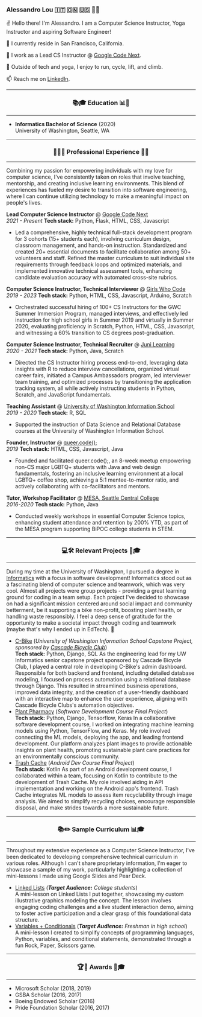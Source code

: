 
### Alessandro Lou 🇮🇹 🇨🇳 🇺🇸 🏳️‍🌈


✌️ Hello there! I'm Alessandro. I am a Computer Science Instructor, Yoga Instructor and aspiring Software Engineer!

🏡 I currently reside in San Francisco, California.

🌱 I work as a Lead CS Instructor @ [Google Code Next](https://codenext.withgoogle.com). 

🚴 Outside of tech and yoga, I enjoy to run, cycle, lift, and climb. 

📫 Reach me on [LinkedIn](https://www.linkedin.com/in/alessandro-lou/).

------

<h3 align="center">📚🎓 Education 📊🔬</h4>

------
* **Informatics Bachelor of Science** (2020)<br>University of Washington, Seattle, WA

------

<h3 align="center">👨‍💻💼 Professional Experience 🌟✨ </h4>

------
Combining my passion for empowering individuals with my love for computer science, I've consistently taken on roles that involve teaching, mentorship, and creating inclusive learning environments. This blend of experiences has fueled my desire to transition into software engineering, where I can continue utilizing technology to make a meaningful impact on people's lives.

**Lead Computer Science Instructor** @ [Google Code Next](https://codenext.withgoogle.com)<br>
*2021 - Present*
**Tech stack:** Python, Flask, HTML, CSS, Javascript 
* Led a comprehensive, highly technical full-stack development program for 3 cohorts (15+ students each), involving curriculum design, classroom management, and hands-on instruction. Standardized and created 20+ essential documents to facilitate collaboration among 50+ volunteers and staff. Refined the master curriculum to suit individual site requirements through feedback loops and optimized materials, and implemented innovative technical assessment tools, enhancing candidate evaluation accuracy with automated cross-site rubrics.


**Computer Science Instructor, Technical Interviewer** @ [Girls Who Code](https://www.girlswhocode.com)<br>
*2019 - 2023*
**Tech stack:** Python, HTML, CSS, Javascript, Arduino, Scratch
* Orchestrated successful hiring of 100+ CS Instructors for the GWC Summer Immersion Program, managed interviews, and effectively led instruction for high school girls in Summer 2019 and virtually in Summer 2020, evaluating proficiency in Scratch, Python, HTML, CSS, Javascript, and witnessing a 60% transition to CS degrees post-graduation.

**Computer Science Instructor, Technical Recruiter** @ [Juni Learning](https://junilearning.com/)<br>
*2020 - 2021*
**Tech stack:** Python, Java, Scratch
* Directed the CS Instructor hiring process end-to-end, leveraging data insights with R to reduce interview cancellations, organized virtual career fairs, initiated a Campus Ambassadors program, led interviewer team training, and optimized processes by transitioning the application tracking system, all while actively instructing students in Python, Scratch, and JavaScript fundamentals.

**Teaching Assistant** @ [University of Washington Information School](https://ischool.uw.edu/)<br>
*2019 - 2020*
**Tech stack:** R, SQL
* Supported the instruction of Data Science and Relational Database courses at the University of Washington Information School.

**Founder, Instructor** @ [queer.code();](https://alemaulou.github.io/queercode)<br>
*2019*
**Tech stack:** HTML, CSS, Javascript, Java
* Founded and facilitated queer.code();, an 8-week meetup empowering non-CS major LGBTQ+ students with Java and web design fundamentals, fostering an inclusive learning environment at a local LGBTQ+ coffee shop, achieving a 5:1 mentee-to-mentor ratio, and actively collaborating with co-facilitators and mentors.
 
**Tutor, Workshop Facilitator** @ [MESA, Seattle Central College](https://seattlecentral.edu/campus-life/student-support-and-services/mesa)<br>
*2016-2020*
**Tech stack:** Python, Java
* Conducted weekly workshops in essential Computer Science topics, enhancing student attendance and retention by 200% YTD, as part of the MESA program supporting BiPOC college students in STEM.

------

<h3 align="center"> 💻🛠️ Relevant Projects 🏫🎓 </h4>

------
During my time at the University of Washington, I pursued a degree in [Informatics](https://ischool.uw.edu/programs/informatics) with a focus in software development! Informatics stood out as a fascinating blend of computer science and teamwork, which was very cool. Almost all projects were group projects - providing a great learning ground for coding in a team setup. Each project I've decided to showcase on had a significant mission centered around social impact and community betterment, be it supporting a bike non-profit, boosting plant health, or handling waste responsibly. I feel a deep sense of gratitude for the opportunity to make a societal impact through coding and teamwork (maybe that's why I ended up in EdTech). 🙌
* [C-Bike](https://github.com/alemaulou/CascadeBicycleClubCapstone) (*University of Washington Information School Capstone Project, sponsored by [Cascade Bicycle Club](https://cascade.org/)*)<br>
**Tech stack:** Python, Django, SQL
As the engineering lead for my UW Informatics senior capstone project sponsored by Cascade Bicycle Club, I played a central role in developing C-Bike's admin dashboard. Responsible for both backend and frontend, including detailed database modeling, I focused on process automation using a relational database through Django. This resulted in streamlined business operations, improved data integrity, and the creation of a user-friendly dashboard with an interactive map to enhance the user experience, aligning with Cascade Bicycle Clubs's automation objectives.
* [Plant Pharmacy](https://github.com/Plant-Pharmacy/Main) (*Software Development Course Final Project*)<br>
**Tech stack:** Python, Django, Tensorflow, Keras
In a collaborative software development course, I worked on integrating machine learning models using Python, TensorFlow, and Keras. My role involved connecting the ML models, deploying the app, and leading frontend development. Our platform analyzes plant images to provide actionable insights on plant health, promoting sustainable plant care practices for an environmentally conscious community.
* [Trash Cache](https://github.com/oazeemi/TrashCache) (*Android Dev Course Final Project*)<br>
**Tech stack:** Kotlin
As part of an Android development course, I collaborated within a team, focusing on Kotlin to contribute to the development of Trash Cache. My role involved aiding in API implementation and working on the Android app's frontend. Trash Cache integrates ML models to assess item recyclability through image analysis. We aimed to simplify recycling choices, encourage responsible disposal, and make strides towards a more sustainable future.

------

<h3 align="center">📚✏️ Sample Curriculum 📊🎓</h4>

------
Throughout my extensive experience as a Computer Science Instructor, I've been dedicated to developing comprehensive technical curriculum in various roles. Although I can't share proprietary information, I'm eager to showcase a sample of my work, particularly highlighting a collection of mini-lessons I made using Google Slides and Pear Deck.

* [Linked Lists](https://docs.google.com/presentation/d/1XpfXXrCHUQhT8n7LhkB-TPOSynedIpESBQUl4mh0mac/edit?usp=sharing) (***Target Audience:** College students*)<br>
  A mini-lesson on Linked Lists I put together, showcasing my custom illustrative graphics modeling the concept. The lesson involves engaging coding challenges and a live student interaction demo, aiming to foster active participation and a clear grasp of this foundational data structure.
* [Variables + Conditionals](https://docs.google.com/presentation/d/1wZ8tLKpxPuPRRwBVwvY6whiT41QKCUtV1IswBCdR_Xg/edit#slide=id.g1034e2318fa_1_400) (***Target Audience:** Freshman in high school*)<Br> A mini-lesson I created to simplify concepts of programming languages, Python, variables, and conditional statements, demonstrated through a fun Rock, Paper, Scissors game.


------

<h3 align="center">🏆🌟 Awards 🏅🎓</h4>

------
* Microsoft Scholar (2018, 2019)
* GSBA Scholar (2016, 2017)
* Boeing Endowed Scholar (2016)
* Pride Foundation Scholar (2016, 2017)
